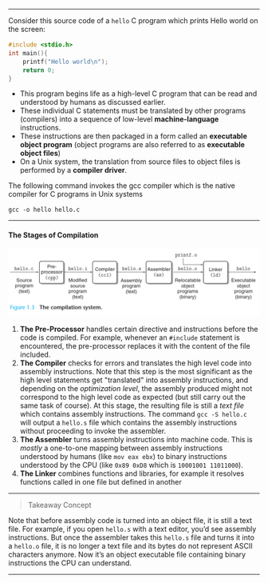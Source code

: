 _______
Consider this source code of a `hello` C program which prints Hello world on the screen:
```c
#include <stdio.h>
int main(){
	printf("Hello world\n");
	return 0;
}
```
- This program begins life as a high-level C program that can be read and understood by humans as discussed earlier.
- These individual C statements must be translated by other programs (compilers) into a sequence of low-level **machine-language** instructions.
- These instructions are then packaged in a form called an **executable object program** (object programs are also referred to as **executable object files**)
- On a Unix system, the translation from source files to object files is performed by a **compiler driver**.

The following command invokes the gcc compiler which is the native compiler for C programs in Unix systems
```
gcc -o hello hello.c
```

_______
#### The Stages of Compilation
<img src="images/1.2.png" width="600">

1. **The Pre-Processor** handles certain directive and instructions before the code is compiled. For example, whenever an `#include` statement is encountered, the pre-processor replaces it with the content of the file included.
2. **The Compiler** checks for errors and translates the high level code into assembly instructions. Note that this step is the most significant as the high level statements get "translated" into assembly instructions, and depending on the *optimization level*, the assembly produced might not correspond to the high level code as expected (but still carry out the same task of course). At this stage, the resulting file is still a *text file* which contains assembly instructions. 
The command `gcc -S hello.c` will output a `hello.s` file which contains the assembly instructions without proceeding to invoke the assembler.
3. **The Assembler** turns assembly instructions into machine code. This is *mostly* a one-to-one mapping between assembly instructions understood by humans (like `mov eax ebx`) to binary instructions understood by the CPU (like `0x89 0xD8` which is `10001001 11011000`).
4. **The Linker** combines functions and libraries, for example it resolves functions called in one file but defined in another
_____

> Takeaway Concept

Note that before assembly code is turned into an object file, it is still a text file. For example, if you open `hello.s` with a text editor, you’d see assembly instructions. But once the assembler takes this `hello.s` file and turns it into a `hello.o` file, it is no longer a text file and its bytes do not represent ASCII characters anymore. Now it’s an object executable file containing binary instructions the CPU can understand.

_______
